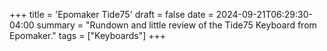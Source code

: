 +++
title = 'Epomaker Tide75'
draft = false
date = 2024-09-21T06:29:30-04:00
summary = "Rundown and little review of the Tide75 Keyboard from Epomaker."
tags = ["Keyboards"]
+++